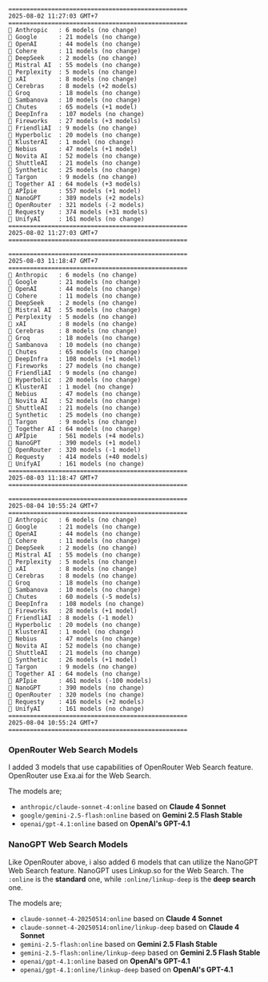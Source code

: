 ```plaintext
==================================================
2025-08-02 11:27:03 GMT+7
==================================================
🤖 Anthropic   : 6 models (no change)
🤖 Google      : 21 models (no change)
🤖 OpenAI      : 44 models (no change)
🤖 Cohere      : 11 models (no change)
🤖 DeepSeek    : 2 models (no change)
🤖 Mistral AI  : 55 models (no change)
🤖 Perplexity  : 5 models (no change)
🤖 xAI         : 8 models (no change)
🤖 Cerebras    : 8 models (+2 models)
🤖 Groq        : 18 models (no change)
🤖 Sambanova   : 10 models (no change)
🤖 Chutes      : 65 models (+1 model)
🤖 DeepInfra   : 107 models (no change)
🤖 Fireworks   : 27 models (+3 models)
🤖 FriendliAI  : 9 models (no change)
🤖 Hyperbolic  : 20 models (no change)
🤖 KlusterAI   : 1 model (no change)
🤖 Nebius      : 47 models (+1 model)
🤖 Novita AI   : 52 models (no change)
🤖 ShuttleAI   : 21 models (no change)
🤖 Synthetic   : 25 models (no change)
🤖 Targon      : 9 models (no change)
🤖 Together AI : 64 models (+3 models)
🤖 APIpie      : 557 models (+1 model)
🤖 NanoGPT     : 389 models (+2 models)
🤖 OpenRouter  : 321 models (-2 models)
🤖 Requesty    : 374 models (+31 models)
🤖 UnifyAI     : 161 models (no change)
==================================================
2025-08-02 11:27:03 GMT+7
==================================================

==================================================
2025-08-03 11:18:47 GMT+7
==================================================
🤖 Anthropic   : 6 models (no change)
🤖 Google      : 21 models (no change)
🤖 OpenAI      : 44 models (no change)
🤖 Cohere      : 11 models (no change)
🤖 DeepSeek    : 2 models (no change)
🤖 Mistral AI  : 55 models (no change)
🤖 Perplexity  : 5 models (no change)
🤖 xAI         : 8 models (no change)
🤖 Cerebras    : 8 models (no change)
🤖 Groq        : 18 models (no change)
🤖 Sambanova   : 10 models (no change)
🤖 Chutes      : 65 models (no change)
🤖 DeepInfra   : 108 models (+1 model)
🤖 Fireworks   : 27 models (no change)
🤖 FriendliAI  : 9 models (no change)
🤖 Hyperbolic  : 20 models (no change)
🤖 KlusterAI   : 1 model (no change)
🤖 Nebius      : 47 models (no change)
🤖 Novita AI   : 52 models (no change)
🤖 ShuttleAI   : 21 models (no change)
🤖 Synthetic   : 25 models (no change)
🤖 Targon      : 9 models (no change)
🤖 Together AI : 64 models (no change)
🤖 APIpie      : 561 models (+4 models)
🤖 NanoGPT     : 390 models (+1 model)
🤖 OpenRouter  : 320 models (-1 model)
🤖 Requesty    : 414 models (+40 models)
🤖 UnifyAI     : 161 models (no change)
==================================================
2025-08-03 11:18:47 GMT+7
==================================================

==================================================
2025-08-04 10:55:24 GMT+7
==================================================
🤖 Anthropic   : 6 models (no change)
🤖 Google      : 21 models (no change)
🤖 OpenAI      : 44 models (no change)
🤖 Cohere      : 11 models (no change)
🤖 DeepSeek    : 2 models (no change)
🤖 Mistral AI  : 55 models (no change)
🤖 Perplexity  : 5 models (no change)
🤖 xAI         : 8 models (no change)
🤖 Cerebras    : 8 models (no change)
🤖 Groq        : 18 models (no change)
🤖 Sambanova   : 10 models (no change)
🤖 Chutes      : 60 models (-5 models)
🤖 DeepInfra   : 108 models (no change)
🤖 Fireworks   : 28 models (+1 model)
🤖 FriendliAI  : 8 models (-1 model)
🤖 Hyperbolic  : 20 models (no change)
🤖 KlusterAI   : 1 model (no change)
🤖 Nebius      : 47 models (no change)
🤖 Novita AI   : 52 models (no change)
🤖 ShuttleAI   : 21 models (no change)
🤖 Synthetic   : 26 models (+1 model)
🤖 Targon      : 9 models (no change)
🤖 Together AI : 64 models (no change)
🤖 APIpie      : 461 models (-100 models)
🤖 NanoGPT     : 390 models (no change)
🤖 OpenRouter  : 320 models (no change)
🤖 Requesty    : 416 models (+2 models)
🤖 UnifyAI     : 161 models (no change)
==================================================
2025-08-04 10:55:24 GMT+7
==================================================
```

### OpenRouter Web Search Models
I added 3 models that use capabilities of OpenRouter Web Search feature. OpenRouter use Exa.ai for the Web Search.

The models are;
- `anthropic/claude-sonnet-4:online` based on **Claude 4 Sonnet**
- `google/gemini-2.5-flash:online` based on **Gemini 2.5 Flash Stable**
- `openai/gpt-4.1:online` based on **OpenAI's GPT-4.1**

### NanoGPT Web Search Models 
Like OpenRouter above, i also added 6 models that can utilize the NanoGPT Web Search feature. NanoGPT uses Linkup.so for the Web Search. The `:online` is the **standard** one, while `:online/linkup-deep` is the **deep search** one.

The models are;
- `claude-sonnet-4-20250514:online` based on **Claude 4 Sonnet**
- `claude-sonnet-4-20250514:online/linkup-deep` based on **Claude 4 Sonnet**
- `gemini-2.5-flash:online` based on **Gemini 2.5 Flash Stable**
- `gemini-2.5-flash:online/linkup-deep` based on **Gemini 2.5 Flash Stable**
- `openai/gpt-4.1:online` based on **OpenAI's GPT-4.1**
- `openai/gpt-4.1:online/linkup-deep` based on **OpenAI's GPT-4.1**